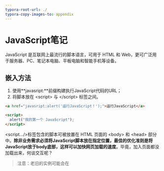 ```yaml
---
typora-root-url: ./
typora-copy-images-to: appendix
---
```


# JavaScript笔记

JavaScript 是互联网上最流行的脚本语言，可用于 HTML 和 Web，更可广泛用于服务器、PC、笔记本电脑、平板电脑和智能手机等设备。

## 嵌入方法

1. 使用**javasript:**前缀构建执行JavaScript代码的URL；
2. 将脚本放在 \<script> 与 \</script> 标签之间。

```html
<a href="javasript:alert('运行JavaScript！');">运行JavaScript</a>

<script> 
  alert("我的第一个 JavaScript");
</script>
```

\<script.../>标签包含的脚本可被放置在 HTML 页面的 \<body> 和 \<head> 部分中。**除非业务需求必须将JavaScript脚本放在指定位置，最佳的优化准则是将JavaScript放于body底部，这样可以加快网页加载的速度**。毕竟，加入页面都没加载出来，何谈交互呢？

> 注意：老旧的实例可能会在 <script> 标签中使用 type="text/javascript"。现在已经不必这样做了。JavaScript 是所有现代浏览器以及 HTML5 中的默认脚本语言。

## 显示数据

JavaScript 可以通过不同的方式来输出数据：

### 使用 **window.alert()** 弹出警告框

```html
<!DOCTYPE html>
<html>
<body>

<h1>我的第一个页面</h1>
<p>我的第一个段落。</p>

<script>
window.alert(5 + 6);
</script>

</body>
</html>
```

使用 document.write() 方法将内容写到 HTML 文档中

使用 **innerHTML** 写入到 HTML 元素

```html
<!DOCTYPE html>
<html>
<body>

<h1>我的第一个 Web 页面</h1>

<p id="demo">我的第一个段落</p>

<script>
document.getElementById("demo").innerHTML = "段落已修改。";
</script>

</body>
</html>
```



使用 **console.log()** 写入到浏览器的控制台

## 变量

JavaScript是弱类型的语言，**使用变量之前无须定义，想使用某个变量直接使用即可**。

### 定义变量

**隐式定义变量**：**直接给某个变量名赋值**。如：

```html
<script type="text/javascript"> 
   // 隐式定义变量a 
   a = "Hello JavaSricpt!"; 
   // 使用警告对话框输出a的值 
   alert(a); 
</script>
```

**显示定义变量**：**使用var关键字显式定义变量**。**显式定义变量时如果不为其指定初始值，则该变量的类型是不确定的，第一次给变量赋值后变量的类型才确定下来，使用过程中该变量的值也可以随意改变**。如：

```html
<script type="text/javascript">
	//显式声明变量a
	var a ;
	//给变量a赋值，赋值后a的数据类型为布尔型
	a = true;
	//使用警告对话框输出a的值
	alert(a);
</script>
```

> 注意：**JavaScript变量是区分大小写的**。

### 变量分类

- **全局变量：方法外定义的变量，整个JavaScript中有效**；
- **局部变量：方法里定义的变量，整个方法中有效**。

### 使用变量

**如果局部变量与全局变量同名，则局部变量会覆盖全局变量，且全局变量的作用范围对于执行HTML事件处理同样有效**。

```html
<!DOCTYPE html>
<html>
<head>
	<meta name="author" content="Yeeku.H.Lee(CrazyIt.org)" />
	<meta http-equiv="Content-Type" content="text/html; charset=GBK" />
	<title> 事件处理中的局部变量和全局变量 </title>
	<script type="text/javascript">
		//定义全局变量
		var x="全局变量";
	</script>
</head>
<body>
	<!-- 在onclick事件中重新定义了x局部变量变量 -->
	<input type="button" value="局部变量" 
           onclick="var x='局部变量'; alert('输出x局部变量的值：' + x);"/>
	<!-- 直接输出全局变量x的值 -->
	<input type="button" value="全局变量 "
           onclick="alert('输出x全局变量的值： ' + x);" />
</body>
</html>
```

定义变量时使用var和不使用var是有区别的。下面的两个实例只差一个var关键字但结果却大不相同：

```html
<script type="text/javascript">
	// 定义全局变量
	var scope = "全局变量";
	function test() {
		// 局部变量scope定义在后面，那么全局变量被局部变量覆盖
		// 而下行的scope局部变量尚未赋值，故此处输出undefined
		document.writeln(scope + "<br />");
		// 定义scope的局部变量，其作用范围为整个函数内
		var scope = "局部变量";
		// 再次输出scope的值为“局部变量”
		document.writeln(scope + "<br />");
	}
	test();
</script>
```

```html
<script type="text/javascript">
	// 定义全局变量
	var scope = "全局变量";
	function test() {
		// 在该方法内找不到scope的定义，
      	// 所以这里的scope没有被覆盖，是全局变量
      	// 故此处输出“全局变量”
      	document.writeln(scope + "<br />");
		// 再次为全局变量赋值
		scope = "局部变量";
		// 再次输出scope的值为新赋的值“局部变量”
		document.writeln(scope + "<br />");
	}
	test();
</script>
```

**JavaScript中变量没有块的范围，即代码块中的变量出了代码块依旧可用**。如：

```html
<script type="text/javascript">
	function test(o){
		// 定义变量i，变量i的作用范围是整个函数
		var i = 0;
		if (typeof o == "object") {
			// 定义变量j，变量j的作用范围是整个函数内，而不仅仅是在if块内。
			var j = 5;
			for(var k = 0; k < 10; k++) {
				// 因为JavaScript没有代码块范围
				// 所以k的作用范围是整个函数内，而不是循环体内
				document.write(k);
			}
		}
		// 即使出了循环体，k的值依然存在
		// 下面输出“10 5”
		alert(k + " " + j);
	}
	test(document);
</script>
```

## 基本数据类型

JavaScript基本数据类型如下：

- 数值型(Number)
- 字符串类型（String）
- 布尔(Boolean)
- 未定义（Undefined）和空（Null）

JavaScript 拥有**动态类型**。这意味着**相同的变量可用作不同的类型**。如：

```javascript
var x;               // x 为 undefined
var x = 5;           // 现在 x 为数字
var x = "John";      // 现在 x 为字符串
```

### 数值类型

JavaScript的数值类型**包括所有整数值和浮点值**。

- 支持科学计数法，用于表示极大或极小的数字。形如“5E2”或“3e8”，e和E不区分大小写；
- 小数可以省略小数点前的0：如0.314可以写成“.314”；
- JavaScript支持八进制（以0开头，慎用，不是所有浏览器都支持八进制）和十六进制（以0x或0X开头）。

JavaScript的特殊数值有三个：最大数值、最小数值、Infinity、-Infinity和NaN。这些特殊值可通过JavaScript提供的内嵌类Number来访问：

- Number.MAX_VALUE
- Number.MIN_VALUE
- Number.POSITIVE_INFINITY
- Number.NEGTIVE_INFINITY
- Number.NaN

当数值变量超出其表数范围时会出现Infinity（正无穷大，可以由正数除以0得到），-Infinity（负无穷大，可以由负数除以0得到） ，NaN（Not a number，表示非数，可以通过0/0得到）。特殊值得使用注意以下几点：

- Infinity和-Infinity 与其他任何数值进行运算时，整个算术表达式将会变成NaN，Infinity和-Infinity运算的结果也是NaN；
- Infinity和Infinity总是相等的，-Infinity和-Infinity也总是相等的，不管他们的实际值是多少；
- NaN和任何数都不相等，包括它自己，JavaScript提供了isNaN()函数来判断一个数是否为NaN。

```html
<script type="text/javascript">
	// 定义y为JavaScript支持的最小数值
	var y = -1.7976931348623157e308;
  	// 再次减少y的值
	y = y - 1e292;
	// y的值输出为-Infinity
	alert(y);
	// Infinity、-Infinity和任何数运算都是NaN
	alert(y + 3E3000);
	// 定义a为Infinity
	a = Number.POSITIVE_INFINITY;
	// 定义b为-Infinity
	b = Number.NEGATIVE_INFINITY;
	// Infinity和-Infinity运算也是NaN
	alert(a + b);
  	// 定义x的值为NaN
	var x = 0 / 0; 
	// 两个NaN是不相等的
	if (x != x) {
		alert("NaN不等于NaN");
	}
	// 调用isNaN判断变量
	if (isNaN(x)) {
		alert("x是一个NaN");
	}
</script>
```

> 注意：JavaScript中的浮点值计算存在丢失精度的问题，其他编程语言也是这样。建议比较计算后的浮点数大小时使用**差值比较法**。

### 字符串类型

JavaScript**通过内建类String来表示和操作字符串。字符串一般为使用单引号或双引号括起来的文本，包括单个字符**。String类常用的方法如下：

- String()：构建一个字符串；
- charAt()：返回指定索引处的值；
- charCodeAt()：返回指定索引处的Unicode值；
- length：长度属性，为一个整数值；
- toUpCase()：全部转为大写；
- toLowerCase()：全部转为小写；
- fromCharCode()：**静态方法，通过String类调用**。将一系列Unicode值转换为字符串；
- indexOf(searchString [, startIndex])：返回特定字符串的第一次出现的索引位置；
- lastIndexOf(searchString [, startIndex])：返回特定字符串最后一次出现的位置；
- subString（from [, to]）：返回该字符串的某个子字符串（包前不包后）；
- slice()：同subString()方法，但支持负参数（负数表示从最右边开始，最右边初始索引为-1）；
- search()：使用正则表达式搜索目标子字符串。返回匹配字符串索引的整数值或-1；
- match()：使用正则表达式搜索目标子字符串。返回所有匹配的子字符串构成的数组或null，通过在正则表达式末尾加字符“g”表示支持全局匹配；
- concat()：将多个字符串拼接成一个字符串；
- replace()：将字符串中的某个子字符串以特定字符串替换。支持正则表达式。

```html
<script type="text/javascript">
	// 定义字符串s的值
	var s = "abfd--abc@d.comcdefg";
	// 从s中匹配正则表达式
	a = s.search(/[a-z]+@d.[a-zA-Z]{2}m/);
	// 定义字符串变量str
	var str = "1dfd2dfs3df5";
	// 查找字符串中所有单个的数值
	var b = str.match(/\d/g);
	// 输出a和b的值
	alert(a + "\n" + b);
</script>
```

> 注意：
>
> - 字符串的比较通过==即可，不用使用equals()方法；
> - JavaScript中的**正则表达式必须放在两个“/”之间，外面不用加引号**。

### 布尔类型

布尔类型只能有两个值：true 或 false。布尔常用在条件测试中。

### Undefined 和 Null

**Undefined 这个值表示变量不含有值。而null可以用来赋值给某个变量从而将该变量的值清空**。

## 复合类型

### 对象

对象是**一系列命名变量和函数的组合**。其中命名变量的类型既可以是基本数据类型，也可以是复合类型，**命名变量称为属性，对象中的函数称为方法，对象通过“.”来访问属性和方法**。

JavaScript是**基于对象**的，包含以下内置对象：

- Object：对象类；
- Array：数组类；
- Date：日期类；
- Error：错误类；
- Function：函数类；
- Math：数学类。该对象包含许多算术运算的方法；
- Number：数值类；String：字符串类。

### 数组

定义有三种形式：

```javascript
var a = [3, 5, 23];
var b =[];
var c = new Array();
```

JavaScript**数组包含一个length属性**，JavaScript中数组索引从0开始。**JavaScript中数组元素可以为不同类型，数组长度也可以随时变化**。另外，JavaScript中**访问数组元素不会发生越界错误，越界值为undefined**。

### 函数

**函数是JavaScript中的另一种复合类型，可以独立存在**。后面详细介绍函数。函数**使用function关键字声明**，可以包含一段可执行代码，也可以接收调用者作为参数，**参数列表不需要类型声明、也不需要声明返回值的类型**。如：

```javascript
function functionName(param1, param2,...) {
  // 可执行代码
}
```

由于不用指定参数类型，**为了避免传入错误类型的参数，应使用typeof运算符判断一个变量的类型，该运算符返回描述变量的类型的字符串。typeof也可以当成函数使用，如typeof(a)**。如：

```javascript
function judgeAge(age) {
    // 要求age参数必须为数值
    if (typeof age == "number") {
        if(age > 60) {
            alert("老人");
        }
    }
}
```

## 运算符

JavaScript的运算符多数与Java相同，也有一些特殊的运算符：

- typeof运算符和instanceof运算符，两者功能类似；
- 逗号运算符：作为多个表达式的分隔符，返回最右边的表达式的值；
- void运算符：强制不返回任何值。

```html
<script type="text/javascript">
	// 声明变量a,b,c,d。
	var a , b , c , d;
	// 虽然最右边的表达式为56，
	// 但由于使用了void强制取消返回值，因此a的值为undefined。
	a = void(b = 5, c = 7, d = 56);
	// 输出：a = undefined b = 5 c = 7 d =  56
	document.write('a = ' + a + ' b = ' + b + ' c = ' + c + ' d = ' + d);
  	// 如果上面不使用void运算符
	// 则输出：a = 56 b = 5 c = 7 d =  56
</script>
```

## 语句

JavaScript中有些语句与Java不同。

### 异常语句

JavaScript中的**所有异常都是Error对象，Error对象总是通过throw关键字手动抛出**：

```javascript
throw new Error(errorString);
```

一旦出现异常，立即寻找对应的try-catch块来捕获异常，如果没有对应的异常捕捉块，则异常会传给浏览器，程序非正常终止。如Java类似，**JavaScript的try-catch块后面也可以添加finally块，一旦指定finally块，finally块总会获得执行的机会**。如：

```html
<script type="text/javascript">
	try	{
		for (var i = 0 ; i < 10 ; i++){
			// 在页面输出i值
			document.writeln(i + '<br />');
			// 当i大于4时，抛出异常
			if (i > 4) 
				throw new Error('用户自定义错误');
		}
	}
	// 如果try块中的代码出现异常，自动跳转到catch块执行
	catch (e){
		document.writeln('系统出现异常' + e.message + '<br/>');
	}
	// finally块的代码总可以获得执行的机会
	finally	{
		document.writeln('系统的finally块');
	}
</script>
```

> 注意：
>
> - JavaScript中的异常机制中**不用在函数声明时抛出异常，故没有throws关键字**；
> - try块后**最多只能由一个catch块**；
> - **通过异常对象的message属性即可访问异常对象的描述信息**。

### with语句

with语句主要用于避免多次重复输入同一个对象。with语句语法如下：

```javascript
with(object) {
  // 不含调用者（object）的多条执行语句
}
```

```javascript
document.writeln("Hello<br />");
document.writeln("World<br />");
document.writeln("JavaScript<br />");
```

上面的一段JavaScript代码与下面的with语句效果相同：

```javascript
with(document) {
  writeln("Hello<br />");
  writeln("World<br />");
  writeln("JavaScript<br />");
}
```

## 流程控制

JavaScript的流程控制与Java等语言基本相同，包括if、switch、while、do-while、for等循环体，以及可结合标签的break、continue跳转关键字。

相比Java等语言，**JavaScript有一种for-in循环，主要用于遍历数组中的所有元素，遍历对象中的所有属性**。语法如下：

```javascript
for (index in object) {
  statement...
}
```

遍历数组时循环计数器是数组的索引值：

```html
<script type="text/javascript">
	// 定义数组
	var a = ['hello' , 'javascript' , 'world'];
	// 遍历数组的每个元素
	for (str in a)
		document.writeln('索引' + str + '的值是:' + a[str] + "<br />" );
</script>
```

输出结果如下：

```shell
索引0的值是:hello
索引1的值是:javascript
索引2的值是:world
```

遍历对象时，循环计数器是该对象的属性值：

```html
<script type="text/javascript">
	// 在页面输出静态文本
	document.write("<h1>Navigator对象的全部属性如下：</h1>");
	// 遍历navigator对象的所有属性
	for (propName in navigator)	{
		// 输出navigator对象的所有属性名，以及对应的属性值
		document.write('属性' + propName + '的值是：' + navigator[propName]);
		document.write("<br />");
	}
</script>
```

输出如下：

```shell
Navigator对象的全部属性如下：
属性temporaryStorage的值是：[object DeprecatedStorageQuota]
属性persistentStorage的值是：[object DeprecatedStorageQuota]
属性vendorSub的值是：
...
```

## 函数

**JavaScript通过函数实现代码的复用，函数也是JavaScript的“一等公民’”，可以独立存在**。

### 定义函数的三种方式

#### 定义命名函数

定义命名函数语法如下：

```javascript
function functionName(parameter-list) {
  // 执行代码
}
```

定义并调用一个简单函数实的实例：

```html
<script type="text/javascript">
	hello('屌丝');
	// 定义函数hello，该函数需要一个参数
	function hello(name) {
		alert(name + "，你好");
	}
</script>
```

**在同一个<script.../>元素中，JavaScript允许先调用函数再定义该函数，但在不同<script.../>元素中，必须先定义函数，再调用函数，即在后面的<script.../>元素中可以使用前面<script.../>元素定义的函数**。

**函数可以有返回值（在函数体中通过return语句返回其返回值），也可以没有返回值。不管有没有返回值，函数声明中都没有返回类型**。

#### 定义匿名函数

JavaScript提供了另一种定义函数的方式——匿名函数，语法如下：

```javascript
function(parameter-list) {
  // 执行代码
};
```

定义匿名函数**无须指定函数名**，而是将**参数列表紧跟function关键字**，函数体后面还有一个**英文分号（;）**。

这种语法定义的函数，实际上也定义了一个函数对象（Function实例），接下来可以将这个对象赋值给另一个变量。如：

````html
<script type="text/javascript">
	var f = function(name) {
		document.writeln('匿名函数<br />');
		document.writeln('你好' + name);
	};
	f('屌丝');
</script>
````

**匿名函数的语法具有非常好的可读性，建议优先使用这种方式定义函数**。

#### 使用Function类匿名函数

JavaScript提供的**Function类也可以用来定义函数。Function类的构造器的参数个数不受限制，可以接受一系列字符参数，其中最后一个字符参数是函数的执行体，其中最后一个字符参数是执行体，执行体中的每条语句使用英文分号“;’”分隔，而前面的字符参数都是函数的参数**。如：

````html
<script type="text/javascript">
	// 定义匿名函数，并将函数赋给变量f
	var f = new Function('name', 
              	"document.writeln('Function定义的函数<br />');"	+ 
       			"document.writeln('你好' + name);");
	// 通过变量调用匿名函数
	f('屌丝');
</script>
````

这种语法的函数执行体阅读性很差，不建议使用。

### 局部函数

如局部变量一样，**定义在函数中的函数称为局部函数，局部函数不能在其外部函数之外调用，只有当其外部函数执行时，它才有被执行的机会**。实例如下：

```html
<script type="text/javascript">
	//定义全局函数
	function outer() {
		//定义第一个局部函数
		function inner1() {
			document.write("局部函数11111<br />");
		}
		//定义第二个局部函数
		function inner2() {
			document.write("局部函数22222<br />");  
		}
		document.write("开始测试局部函数...<br />");
		//在浏览器中调用第一个局部函数
		inner1();
		//在浏览器中调用第二个局部函数
		inner2();
		document.write("结束测试局部函数...<br />");
	}
	document.write("调用outer之前...<br />");
	//调用全局函数
	outer();
	//在外部函数之外的地方调用局部函数会出错
	inner1();
	document.write("调用outer之后...<br />");
</script>
```

### 函数、方法。对象和类

在JavaScript中定义一个函数之后，可以得到以下4项：

- **函数**：就像Java的方法，函数可以被调用；
- **对象**：定义了一个函数，系统也会创建一个Function类的实例对象；
- **方法**：**定义了一个函数之后，该函数通常会附加给某个对象，作为该对象的方法。如果没有明确将该函数附加到哪个对象上，该函数会默认附加到window对象上，作为window对象的方法**；
- **类**：定义函数的同时也得到了一个与函数同名的类，该函数也是该类的唯一构造器。

定义函数之后，调用函数的方式有以下两种：

- 直接调用函数：这种方式总是返回函数中return语句的返回值，如果没有return语句，则直接调用函数就不返回任何值；
- **使用new关键字调用函数：这种方式调用函数总有一个返回值，返回值就是一个JavaScript对象**。

```html
<script type="text/javascript">
	// 定义了一个函数，该函数也是一个类
	function Person(name , age)	{
		// 将参数name的值赋给name属性
		this.name = name;
		// 将参数age的值赋给age属性
		this.age = age;
		// 为函数分配info方法，使用匿名函数来定义方法
		this.info = function() {
			document.writeln("我是：" + this.name + "<br />");
			document.writeln("我今年：" + this.age + "岁" + <br />");
		};
	}
	// 创建p对象
	var p = new Person('屌丝' , 29);
	// 执行info方法
	p.info();
</script>
```

### 函数的实例属性和类属性

JavaScript函数中除了局部变量，还有实例属性和类属性。

- 局部变量：在函数中通过var关键字或不加任何前缀来声明；
- **实例属性：在函数中以this前缀作为修饰**；
- **类属性：在函数中以函数名作为前缀修饰**。

实例属性和类属性是面向对象的概念。

- **实例属性属于单个对象，必须由对象来调用，而类属性属于类（即函数）本身，必须通过类来访问。通过对象访问类属性将返回undefined**；
- 同一个类（即函数）只占用一块内存，因此每个类属性将只占用一块内存。同一个类每创建一个对象，系统将为该对象的每个实例属性分配一块内存；
- JavaScript是一种动态语言，**可随时为对象增加属性和方法。当直接为对象的某个不存在的属性赋值时，即可视为给对象增加属性**。

```html
<script type="text/javascript">
	// 定义函数Person
	function Person(national, age) {
		// this修饰的变量为实例属性
		this.age = age;
		// Person修饰的变量为类属性
		Person.national =national;
		// 以var定义的变量为局部变量
		var bb = 0;
	}
	// 创建Person的第一个对象p1。国籍为中国，年纪为29
	var p1 = new Person('中国' , 29);
	document.writeln("创建第一个Person对象<br />");
	// 输出第一个对象p1的年纪和国籍
	document.writeln("p1的age属性为" + p1.age + "<br />");
	document.writeln("p1的national属性为" + p1.national + "<br />");
	document.writeln("通过Person访问静态national属性为" 
		+ Person.national + "<br />");
	// p1没有的bb属性，下面输出undefined
	document.writeln("p1的gender属性为" + p1.gender + "<br />");
  	// 为对象不存在的属性赋值，相当于为该对象增加这个属性
  	p1.gender = "male";
  	document.writeln("添加gender属性后，p1的gender属性为" + p1.gender + "<br />");
	// 创建Person的第二个对象p2
	var p2 = new Person('美国' , 32);
	document.writeln("创建两个Person对象之后<br />"); 
	// 再次输出p1的年纪和国籍
	document.writeln("p1的age属性为" + p1.age + "<br />");
	document.writeln("p1的national属性为" + p1.national + "<br />");
	// 输出p2的年纪和国籍
	document.writeln("p2的age属性为" + p2.age + "<br />");
	document.writeln("p2的national属性为" + p2.national + "<br />");
	// 通过类名访问类属性
	document.writeln("通过Person访问静态national属性为"
		+ Person.national + "<br />");
</script>
```

输出结果如下：

```shell
创建第一个Person对象
p1的age属性为29
p1的national属性为undefined
通过Person访问静态national属性为中国
p1的gender属性为undefined
添加gender属性后，p1的gender属性为male
创建两个Person对象之后
p1的age属性为29
p1的national属性为undefined
p2的age属性为32
p2的national属性为undefined
通过Person访问静态national属性为美国
```

### 调用函数的三种方式

#### 直接调用函数

直接调用函数直接以函数附加的对象作为调用者，在函数后的括号内传入参数来调用函数。这种调用最为常见和简单。如：

```javascript
window.alert("测试代码");
p.walk();
```

#### 以call()方法调用函数

有时候在调用函数时需要动态传入一个函数引用，这时候就需要使用call()方法来动态调用函数了。如：

```html
<script type="text/javascript">
	// 定义一个each函数
	var each = function(array , fn) {
		for(var index in array)	{
			// 以window为调用者来调用fn函数，
			// index、array[index]是传给fn函数的参数
			fn.call(null , index , array[index]);
		}
	}
	// 调用each函数，第一个参数是数组，第二个参数是函数
	each([4, 20 , 3] , function(index , ele) {
		document.write("第" + index + "个元素是：" + ele + "<br />");
	});
</script>
```

通过call()调用函数的语法如下：

```javascript
函数引用.call(调用者, 参数1, 参数2...);
```

上面的call()调用与直接调用的关系为：

```javascript
调用者.函数(参数1, 参数2...) = 函数引用.call(调用者, 参数1, 参数2...)
```

> 在JavaScript严格模式(strict mode)下, 在调用函数时第一个参数会成**this**的值， 即使该参数不是一个对象。在JavaScript非严格模式(non-strict mode)下, 如果第一个参数的值是null或undefined, 它将使用全局对象替代。

#### 以apply()方法调用函数

apply()方法与call()方法基本功能相似，区别如下：

- 通过call()调用函数时必须在括号中详细列出每个参数；
- 通过apply()动态地调用函数时，可以在括号以arguments来代表全部参数，arguments相当于一个数组。

```html
<script type="text/javascript">
	// 定义一个函数
	var myfun = function(a, b) {
		alert("a的值是：" + a + "\nb的值是：" + b);
	}
	// 以call()方法动态地调用函数
	myfun.call(window, 12, 23);
	var example = function(num1, num2) {
		// 直接用arguments代表调用example函数时传入的所有参数
		myfun.apply(this, arguments);
	}
	example(20, 40);
	// 为apply()动态调用传入数组
	myfun.apply(window, [12, 23]);
</script>
```

当函数没有被自身的对象调用时， this的值就会变成全局对象。在web浏览器中全局对象是浏览器窗口（window对象）。上面实例中example函数调用时没有指定对象，所以该实例中的this在调用时指的是window对象。

> 注意：使用window对象作为一个变量容易造成程序崩溃。

### 函数的独立性

**虽然可以将函数定义成某个类或某个对象的方法，但函数时JavaScript的“一等公民”，它永远是独立的。函数不会固定从属于某一个类或对象**。看下面的实例：

```html
<script type="text/javascript">
	function Person(name){
		this.name = name;
		// 定义一个info方法
		this.info = function(){
			alert("我的name是：" + this.name);
		}
	}
	var p = new Person("屌丝");
	// 调用p对象的info方法
	p.info();
	var name = "测试名称";
	// 以window对象作为调用者来调用p对象的info方法
	p.info.call(window);
</script>
```

控制台输出结果如下：

```shell
我的name是：屌丝
我的name是：测试名称
```

**函数（包括匿名的内嵌函数）从来不是依附于某个特定类或对象的，它可以被分离出来单独使用，也可以称为另一对象的函数**。所以当上面实例中info()方法的调用者为window时输出的是window的name变量的值（测试名称）。

### 函数的参数处理

像Java一样，**JavaScript的参数传递也全部采用的是按值传递的方式**。

**JavaScript中没有函数重载。如果先后定义了两个同名函数，他们的形参列表并不相同，这不是函数重载，而是后面的函数覆盖前面的函数**。

```html
<script type="text/javascript">
	function test() {
		alert("第一个无参数的test函数");
	}
	// 后面定义的函数将会覆盖前面定义的函数
	function test(name) {
		alert("第二个带name参数的test函数：" + name);
	}
	// 即使不传入参数，程序依然调用带一个参数的test函数。
	test();
</script>
```

**如所有弱类型的编程语言一样，JavaScript的参数列表无须类型声明，这就需要在函数调用的时候必须手动判断传入的参数类型、以及参数是否包含了需要访问的属性和方法，之后才能进行进行相关操作**（即**[鸭子类型](http://baike.baidu.com/link?url=sQh2f_830O592B-q521NCyJDP-yG6jEUqC54xLDNkkIiqheRzf3rF1MA97ruH3NAPrJ9h29NrUcEV_jK0u3JKfa8KmQ2BjfrmReUAlhKZgKpHQwuQWRAnstoED0G3DCN)**的判断）。

```html
<script type="text/javascript">
	// 定义函数changeAge,函数需要一个参数
	function changeAge(person) {
		// 首先要求person必须是对象，而且person的age属性为number
		if (typeof person == 'object' 
			&& typeof person.age == 'number'){
			//执行函数所需的逻辑操作
			document.write("函数执行前person的Age值为：" 
				+ person.age + "<br />");
			person.age = 10;
			document.write("函数执行中person的Age值为：" 
				+ person.age + "<br />");
		}
		// 否则将输出提示，参数类型不符合
		else {
			document.writeln("参数类型不符合" +
				typeof person + "<br />");
		}
	}
	// 分别采用不同方式调用函数
	changeAge();
	changeAge('xxx');
	changeAge(true);
	// 采用JSON语法创建第一个对象
	p = {abc : 34};
	changeAge(p);
	// 采用JSON语法创建第二个对象
	person = {age : 25};
	changeAge(person);
</script>
```

### 使用对象

JavaScript没有提供完善的继承语法，所以JavaScript中定义的类没有父子关系，但这些类都是Object类的子类。JavaScript通过提供一些内建类来方便地创建各自的对象。

JavaScript中的对象本质上是一个关联数组，或者说更像Java中的Map数据结构，有一组key-value对组成，只是JavaScript对象的value不仅可以是值，还可以是函数，此时该函数就是该对象的方法。当value是基本类型的值或复合类型的值时，此时的value就是该对象的属性值。

**当需要访问某个对象的属性时，不仅可以使用obj.propName的形式，也可以采用obj[propName]的形式，有时候必须得是这种形式**。

JavaScript是一种动态语言，可以自由地为对象增加一些属性和方法，当程序为对象某个不存的属性赋值时，即可认为是为该对象增加属性。如果某个属性值是函数时，即可认为该属性变成了方法。如：

```html
<script type="text/javascript">
	// 创建Person函数
	function Person(name, age)	{
		this.name = name;
		this.age = age;
		// 为Person对象指定info方法
		this.info = function() {
			//输出Person实例的name和age属性
			document.writeln("姓名：" + this.name);
			document.writeln("年龄：" + this.age);
		}
	}
	// 创建Person实例p1
	var p1 = new Person('diaosi', 29);
    for (propName in p1) {
		// 遍历Person对象的属性
		document.writeln('p1对象的' + propName + "属性值为：" + p[propName] + "<br />");
	}
	// 执行p1的info方法
	p1.info();
	document.writeln("<hr />");
	// 创建Person实例p2
	var p2 = new Person('baifumei' , 20);
	// 执行p2的info方法
	p2.info();
</script>
```

上面为Person类增加info()方法的方式很不好：

- 性能低下：每次创建Person实例时，都会创建一个新的info函数，多个Person对象就需要创建多个info函数。这就会造成系统泄露，从而引起性能下降。实际上，info函数只需要一个就够了；
- 使得info函数中的局部变量**产生闭包**：闭包即扩大了局部变量的作用范围（应该是局部变量仅在其函数中有效），使得局部变量一直存活到函数之外的地方。

```html
<script type="text/javascript">
	// 创建Person函数
	function Person() {
		// locVal是个局部变量，原本应该该函数结束后立即失效
		var locVal = '漏网之鱼';
      	// 当然下面语句也可以使用有名称的方法
      	// this.info = function abc() {
		this.info = function() {
			// 此处会形成闭包
			document.writeln("locVal的值为：" + locVal);
			return locVal;
		}
	}
	var p = new Person();
	// 调用p对象的info()方法
	var val = p.info();
  	// 就算出了函数，由于闭包，局部变量依然可以访问
	// 输出val返回值，该返回值就是局部变量locVal
	alert(val);
</script>

```

通常不建议在函数定义（即类定义）中直接为该函数定义方法，而是建议使用prototype属性。JavaScript的所有类（即函数）都有一个prototype属性，当为JavaScript类的prototype属性增加函数、属性时，则可视为是对原有类型的扩展。这就是JavaScript的伪继承继承机制。

```html
<script type="text/javascript">
	// 定义一个Person函数，同时也定义了Person类
	function Person(name , age)	{
		// 将局部变量name、age赋值给实例属性name、age
		this.name = name;
		this.age = age;
		// 使用内嵌的函数定义了Person类的方法
		this.info = function()	{
			document.writeln("姓名：" + this.name + "<br />");
			document.writeln("年龄：" + this.age + "<br />");
		}
	}
	// 创建Person的实例p1
	var p1 = new Person('李小璐' , 29);
	// 执行Person的info方法
	p1.info();
	// 此处不可调用walk方法，变量p还没有walk方法
	// 将walk方法增加到Person的prototype属性上
	Person.prototype.couple = function(couple)	{
		document.writeln(this.name + couple +'<br />');
	}
	document.writeln('<br />');
	// 创建Person的实例p2
	var p2 = new Person('高圆圆' , 30);
	// 执行p2的info方法
	p2.info();
	document.writeln('<br />');
	// 执行p2的couple方法
	p2.couple('赵又廷了');
	// 此时p1也具有了couple方法——JavaScript允许为类动态增加方法和属性
	// 执行p1的couple方法
	p1.couple('贾乃亮了');
</script>
```

输出如下：

```shell
姓名：李小璐
年龄：29

姓名：高圆圆
年龄：30

高圆圆赵又廷了
李小璐贾乃亮了
```

**这种伪继承实质上是修改了原来的类，并不是产生了一个新的子类**。因此上面实例中原来没有couple方法的Person类将不复存在。JavaScript的内建类也可以通过prototype属性进行扩展。

虽然**任何时候都可以为一个类增加属性和方法，但通常建议在类定义结束以后立即增加该类所需的方法，这样可以避免造成不必要的混乱**。

### 创建对象

JavaScript中创建对象可以不使用任何类。JavaScript中创建对象大致有三种方式。

#### 使用new关键字调用构造器创建对象

JavaScript中所有的函数都可以作为构造器使用，使用new调用函数后总可以返回一个对象。如：

```html
<script type="text/javascript">
	// 定义一个函数，同时也定义了一个Person类
	function Person(name, age)	{
		//将name、age形参赋值给name、age实例属性
		this.name = name;
		this.age = age;
	}
	// 分别以两种方式创建Person实例
  	// 如果调用有参函数时没有传入参数，则该实例中对应的参数的值都未初始化，都是undefined
	var p1 = new Person();
	var p2 = new Person('diaosi', 29);
	// 输出p1的属性:undefined undefined
	document.writeln("p1的属性如下:"	+ p1.name + " " + p1.age + "<br />");
	// 输出p2的属性:diaosi 29
	document.writeln("p2的属性如下:" + p2.name +  " " + p2.age);
</script>
```

#### 使用Object直接创建对象

JavaScript的对象都是Object类的子类，因此可以采用如下方法创建对象：

```javascript
// 创建一个默认对象
var myObj = new Object();
```

上面的语句创建了一个不含任何属性和方法的空对象，但由于JavaScript是动态的，可以后续为该对象动态地增加属性和方法。如：

```html
<script type="text/javascript">
	// 创建空对象
	var myObj = new Object();
	// 增加属性
	myObj.name = 'diaosi';
	// 增加属性
	myObj.age = 29;
	// 输出对象的两个属性
	document.writeln(myObj.name + myObj.age);
</script>
```

从上面实例中为对象赋值的语句可以看出，JavaScript对象实质上就是一个关联数组。

JavaScript也允许将一个已有的函数添加为对象的方法。如：

```html
<script type="text/javascript">
	// 创建空对象
	var myObj = new Object();
	// 为空对象增加属性
	myObj.name = 'diaosi';
	myObj.age = 29;
	// 创建一个函数
	function abc() {
		document.writeln("对象的name属性:" + this.name);
		document.writeln("<br />");
		document.writeln("对象的age属性:" + this.age);
	};
	// 将已有的函数添加为对象的方法，不能添加括号，否则变成了函数调用
	myObj.info = abc;
	document.writeln("<br />");
	// 调用方法
	myObj.info();
</script>
```

> 注意：将已有函数添加为对象方法时，不能在函数名后添加括号。一旦添加了括号，就变成了函数调用，而不再是将函数本身赋给对象的方法，而是将函数的返回值赋给对象的属性。

#### 使用JSON语法创建对象

JSON（JavaScript Object Nation）语法提供了一种更简单的方式来创建对象，可以避免书写函数，也可以避免使用new关键字，可以直接创建一个新的JavaScript对象。为了创建JavaScript对象，可以使用花括号，然后将每个属性写成“key-value”对的形式。

从JavaScript 1.2开始，创建对象的JSON语法示意图如下：

![object](/appendix/object.png)

使用JSON语法创建JavaScript对象时，属性值不仅可以是普通字符串，也可以是任何基本数据类型，还可以是函数、数组，甚至可以是另外一个JSON语法创建的对象。如下所示。

```javascript
Person {
 	name : 'diaosi', 
 	gender :  'male',
    // 使用JSON对象为其指定一个属性
    son : {
      name : 'none',
      grade : 1,
    },
    // 使用JSON语法为person直接分配一个方法
    info ：function () {
      docunment.writeln("姓名：" + this.name + "性别：" + this.gender);
    }
}
```

JSON语法还可以创建数组，语法示意图如下：

![array](/appendix/array.png)

实例如下：

```html
<script type="text/javascript">
	// 定义一个对象
	var person = {
		// 定义第一个简单属性
		name : 'wawa',
		// 定义第二个简单属性
		age : 29 ,
		// 定义第三个属性：数组
		schools : ['小学' , '中学' , "大学"],
		// 定义第四个属性，对象数组
		parents :[
			{
				name : 'father',
				age : 60,
				address : '广州'
			} 
			,
			{
				name : 'mother',
				age : 58,
				address : '深圳'
			}
		]
	};
	alert(person.parents);
</script>
```

JSON已经发展成一种轻量级、跨语言的数据交换格式，各种主流编程语言都支持使用JSON格式的数据。传输相同的信息时，**JSON比XML的传输数据量要小**。更多有关JSON的介绍请参考[JSON官网](http://www.json.org/)。

## DOM编程

DOM（Document Object Model，即文档对象模型）可以将结构化的文档转换为DOM树，可用来动态地增删改查DOM树中的节点。DOM是一种访问和操作结构化文档（通常是XML文档和HTML文档）的思想，每种语言都有其基于这种思想的DOM解析器。DOM解析器主要用来完成结构化文档和内存中DOM树之间的转换。

DOM为HTML提供了一种简单继承体系，如下图所示。

![node1](/appendix/node1.png)

上图中父类型节点中的属性和方法可以用到其具体的子类对象中。HTMLElement的很多子类型代表HTML元素的具体类型。每个具体类型都定了多个JavaScript属性，这些属性对应于具体元素或元素组的HTML属性。有些具体的元素类也定义了额外的属性和方法，他们并不是简单地映射HTML语法。

### 访问HTML元素

#### 根据id属性访问HTML元素

语法如下：

```javascript
var section = document.getElementById("section");
```

只要被访问的HTML元素具有唯一id，那么JavaScript就可以通过向全局变量document的getElement()方法传入具体的id属性值，就可以方便地访问到该元素（所以建议为每个HTML元素指定唯一的id属性值）。

**DOM模型为几乎所有HTML元素增加了innerHTML属性。某个HTML元素的DOM对象可以通过它的innerHTML属性可获取其开始结束标签之间（不包含子元素时）的字符串内容。但表单元素（如<textarea../>）例外，表单元素的开始结束标签之间是它的值（value），因此只能通过其value属性来访问其可视化文本**。

#### 根据name属性访问HTML元素

与使用id访问HTML元素类似，使用name属性访问HTML元素语法如下：

```javascript
var radioButtons = document.getElementsByName("favorite_color");
```

> 注意：
>
> 1. getElementsByName()方法是定义在HTMLDocument类中的，而不是在Document类中，所有该方法不能用于XML元素。如果给定的name属性只有一个元素，则返回值即为该元素对象，如果返回多个元素，则该方法返回一个NodeList对象，该对象类似一个包含若干个Element对象的只读数组；
> 2. name属性值不必是唯一的，多个元素可能具有相同的name属性值。如在表单中，单选和复选按钮就是这种情况；
> 3. name属性只在少数HTML元素中有效，包括表单、表单元素、<iframe>和<img>。

#### 根据元素(标签)名访问HTML元素

Document对象的getElementsByTagName()方法可以用来选取指定标签名的所有HTML或XML元素。如选取文档中所有<span>元素组成NodeList对象：

```javas
var spans = document.getElementsByTagName("span");
```





#### 利用节点关系访问HTML元素

利用节点关系访问HTML元素的属性和方法如下：

- Node parentNode：返回当前节点的父节点。只读属性；
- Node previousSibling：返回当前节点的前一个兄弟节点。只读属性；
- Node nextSibling：返回当前节点的后一个兄弟节点。只读属性；
- Node[] getElementsByTagName(TagName)：返回当前节点的具有指定标签名的所有子节点；
- Node FirstChild：返回当前节点的第一个子节点。只读属性；
- Node LastChild：返回当前节点的最后一个子节点。只读属性。

实例如下。

```html
<!DOCTYPE html>
<html>
<head>
	<meta name="author" content="Yeeku.H.Lee(CrazyIt.org)" />
	<meta http-equiv="Content-Type" content="text/html; charset=GBK" />
	<title> 根据节点关系访问HTML元素 </title>
	<style type="text/css">
		/* 定义改变背景色的CSS，表示被选中的项 */
		.selected {
			background-color:#66f
		}
	</style>
	</head>
	<body>
	<ol id="books">
		<li id="java">Head First Java</li>
		<li id="ssh">Head First C++</li>
		<li id="ajax" class="selected">Head First PHP</li>
		<li id="xml">Head First Android</li>
		<li id="ejb">Head First Design Pattern</li>
		<li id="workflow">Head First Servlet and JSP</li>
	</ol>
	<input type="button" value="父节点"
		onclick="change(curTarget.parentNode);"/>
	<input type="button" value="第一个"
		onclick="change(curTarget.parentNode.firstChild.nextSibling);"/>
	<input type="button" value="上一个"
		onclick="change(curTarget.previousSibling.previousSibling);"/>
	<input type="button" value="下一个"
		onclick="change(curTarget.nextSibling.nextSibling);"/>
	<input type="button" value="最后一个"
		onclick="change(curTarget.parentNode.lastChild.previousSibling);"/>
	<script type="text/javascript">
		var curTarget = document.getElementById("ajax");
		var change = function(target){
			console.log(target.innerHTML);
		}
	</script>
</body>
</html>
```

在Chrome浏览器里按下F12可以在控制台（Console）中看到输出结果如下图所示。

![node2](/appendix/node2.png)

> 注意：为什么访问上一个元素时连续调用两次previousSibling属性呢？因为**html文档中每两个元素之间会留有空白（空格或换行），而空白会被当成子元素来处理，这是浏览器解析html文档的规范。主流浏览器都遵守该规范，只有IE不支持**。

#### 访问表单控件

表单在HTML中以HTMLFormElement对象表示。该元素除了可以使用前面介绍的通用属性和方法外，还支持以下属性和方法：

- action：返回该表单的action属性





### 修改HTML元素

HTML元素的所有读写属性都可以被修改，一旦修改了DOM树种的HTML元素的属性值，那么HTML页面上的对应的内容也会随之改变。修改HTML属性通过以下几个常用的属性来实现。

- innerHTML：大部分HTML页面元素如<div../>、<td../>的**呈现内容**由该属性控制；
- value：表单控件如<input../>、<textarea../>的呈现内容由该属性控制；
- className：修改HTML元素的CSS样式，该属性值就是一个合法的class选择器名；
- style：修改HTML元素的内联CSS样式；
- options[index]：直接对<select.../>元素的指定列表项赋值，可改变列表项、下拉菜单的指定列表项。

```html
<!DOCTYPE html>
<html>
<head>
	<meta name="author" content="Yeeku.H.Lee(CrazyIt.org)" />
	<meta http-equiv="Content-Type" content="text/html; charset=GBK" />
	<title> 编辑表格值 </title>
</head>
<body>
	改变第<input id="row" type="text" size="2" />行，
	第<input id="cel" type="text" size="2" />列的值为:
	<input id="celVal" type="text" size="30" /><br />
	<input id="chg" type="button" value="改变" onclick="change();" />
	<table id="d" border="1">
		<tr>
			<td>Head First Java</td>
			<td>Head First C++</td>
		</tr>
		<tr>
			<td>Head First PHP</td>
			<td>Head First Android</td>
		</tr>
		<tr>
			<td>Head First Design Pattern</td>
			<td>Head First Servlet and JSP</td>
		</tr>
	</table>
	<script type="text/javascript">
		var change = function()	{
			var tb = document.getElementById("d");
			var row = document.getElementById("row").value ;
			row = parseInt(row);
			// 如果需要修改的行不是整数，弹出警告
			if(isNaN(row))	{
				alert("您要修改的行必须是整数");
				return false;
			}
			var cel = document.getElementById("cel").value ;
			cel = parseInt(cel);
			// 如果需要修改的列不是整数，弹出警告 
			if(isNaN(cel))	{
				alert("您要修改的列必须是整数");
				return false;
			}
			// 如果需要修改的行或者列超出了表格的行或列，弹出警告
			if (row > tb.rows.length || 
				cel > tb.rows.item(0).cells.length)	{
				alert("要修改的单元格不在该表格内");
				return false;
			}
			//	修改单元格的值
			tb.rows.item(row - 1).cells.item(cel - 1).innerHTML
				= document.getElementById("celVal").value;
		}
	</script>
</body>
</html>

```

### 增加HTML元素

增加元素有两种方法：

- 创建或复制节点；
- 添加节点。







